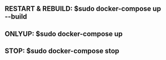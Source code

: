## RESTART & REBUILD: $sudo docker-compose up --build
## ONLYUP: $sudo docker-compose up
## STOP: $sudo docker-compose stop
